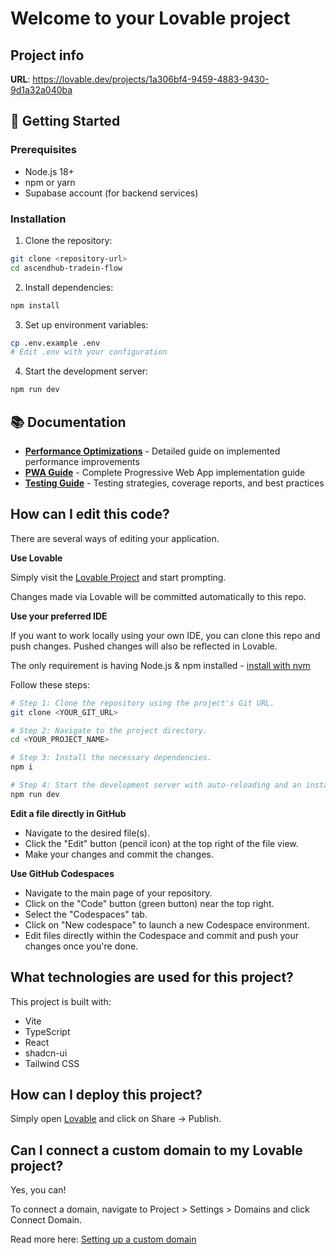 # Welcome to your Lovable project

## Project info

**URL**: https://lovable.dev/projects/1a306bf4-9459-4883-9430-9d1a32a040ba

## 🚀 Getting Started

### Prerequisites

- Node.js 18+ 
- npm or yarn
- Supabase account (for backend services)

### Installation

1. Clone the repository:
```bash
git clone <repository-url>
cd ascendhub-tradein-flow
```

2. Install dependencies:
```bash
npm install
```

3. Set up environment variables:
```bash
cp .env.example .env
# Edit .env with your configuration
```

4. Start the development server:
```bash
npm run dev
```

## 📚 Documentation

- **[Performance Optimizations](./PERFORMANCE_OPTIMIZATIONS.md)** - Detailed guide on implemented performance improvements
- **[PWA Guide](./PWA_GUIDE.md)** - Complete Progressive Web App implementation guide
- **[Testing Guide](./TESTING_GUIDE.md)** - Testing strategies, coverage reports, and best practices

## How can I edit this code?

There are several ways of editing your application.

**Use Lovable**

Simply visit the [Lovable Project](https://lovable.dev/projects/1a306bf4-9459-4883-9430-9d1a32a040ba) and start prompting.

Changes made via Lovable will be committed automatically to this repo.

**Use your preferred IDE**

If you want to work locally using your own IDE, you can clone this repo and push changes. Pushed changes will also be reflected in Lovable.

The only requirement is having Node.js & npm installed - [install with nvm](https://github.com/nvm-sh/nvm#installing-and-updating)

Follow these steps:

```sh
# Step 1: Clone the repository using the project's Git URL.
git clone <YOUR_GIT_URL>

# Step 2: Navigate to the project directory.
cd <YOUR_PROJECT_NAME>

# Step 3: Install the necessary dependencies.
npm i

# Step 4: Start the development server with auto-reloading and an instant preview.
npm run dev
```

**Edit a file directly in GitHub**

- Navigate to the desired file(s).
- Click the "Edit" button (pencil icon) at the top right of the file view.
- Make your changes and commit the changes.

**Use GitHub Codespaces**

- Navigate to the main page of your repository.
- Click on the "Code" button (green button) near the top right.
- Select the "Codespaces" tab.
- Click on "New codespace" to launch a new Codespace environment.
- Edit files directly within the Codespace and commit and push your changes once you're done.

## What technologies are used for this project?

This project is built with:

- Vite
- TypeScript
- React
- shadcn-ui
- Tailwind CSS

## How can I deploy this project?

Simply open [Lovable](https://lovable.dev/projects/1a306bf4-9459-4883-9430-9d1a32a040ba) and click on Share -> Publish.

## Can I connect a custom domain to my Lovable project?

Yes, you can!

To connect a domain, navigate to Project > Settings > Domains and click Connect Domain.

Read more here: [Setting up a custom domain](https://docs.lovable.dev/features/custom-domain#custom-domain)
